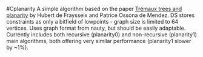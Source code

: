 #Cplanarity
A simple algorithm based on the paper [Trémaux trees and planarity](https://www.sciencedirect.com/science/article/pii/S0195669811001600?via%3Dihub#br000060) by Hubert de Fraysseix and Patrice Ossona de Mendez. DS stores constraints as only a bitfield of lowpoints - graph size is limited to 64 vertices. Uses graph format from nauty, but should be easily adaptable. Currently includes both recursive (planarity0) and non-recursive (planarity1) main algorithms, both offering very similar performance (planarity1 slower by ~1%).
